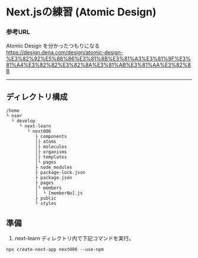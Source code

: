 # Next.jsの練習 (Atomic Design)

### 参考URL

Atomic Design を分かったつもりになる  
https://design.dena.com/design/atomic-design-%E3%82%92%E5%88%86%E3%81%8B%E3%81%A3%E3%81%9F%E3%81%A4%E3%82%82%E3%82%8A%E3%81%AB%E3%81%AA%E3%82%8B


---

## ディレクトリ構成

```
/home
└ nsmr
  └ develop
     └ next-learn
        └ next006
           ├ components
           │├ atoms
           │├ molecules
           │├ organisms
           │├ templates
           │└ pages
           ├ node_modules
           ├ package-lock.json
           ├ package.json
           ├ pages
           │└ members
           │  └ [memberNo].js
           ├ public
           └ styles
```

## 準備

1. next-learn ディレクトリ内で下記コマンドを実行。

```
npx create-next-app next006 --use-npm
```
<br>

